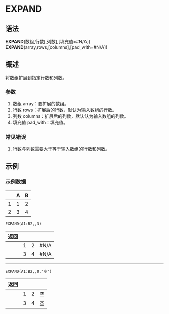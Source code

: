 # EXPAND

## 语法

**EXPAND**(数组,行数[,列数],[填充值=#N/A])  
**EXPAND**(array,rows,[columns],[pad_with=#N/A])

## 概述

将数组扩展到指定行数和列数。

### 参数

1. 数组 array：要扩展的数组。
2. 行数 rows：扩展后的行数，默认为输入数组的行数。
3. 列数 columns：扩展后的列数，默认认为输入数组的列数。
4. 填充值 pad_with：填充值。

### 常见错误

1. 行数与列数需要大于等于输入数组的行数和列数。

## 示例

### 示例数据

|     | A   | B   |
| --- | --- | --- |
| 1   | 1   | 2   |
| 2   | 3   | 4   |

```
EXPAND(A1:B2,,3)
```

| 返回 |     |     |      |
| ---- | --- | --- | ---- |
|      | 1   | 2   | #N/A |
|      | 3   | 4   | #N/A |

---

```
EXPAND(A1:B2,,0,"空")
```

| 返回 |     |     |     |
| ---- | --- | --- | --- |
|      | 1   | 2   | 空  |
|      | 3   | 4   | 空  |
